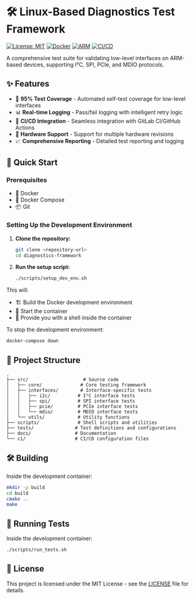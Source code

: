 # 🛠️ Linux-Based Diagnostics Test Framework

[![License: MIT](https://img.shields.io/badge/License-MIT-yellow.svg)](https://opensource.org/licenses/MIT)
[![Docker](https://img.shields.io/badge/Docker-Ready-blue.svg)](https://www.docker.com/)
[![ARM](https://img.shields.io/badge/ARM-Supported-green.svg)](https://www.arm.com/)
[![CI/CD](https://img.shields.io/badge/CI%2FCD-Enabled-orange.svg)](https://github.com/features/actions)

A comprehensive test suite for validating low-level interfaces on ARM-based devices, supporting I²C, SPI, PCIe, and MDIO protocols.

## ✨ Features

- 🎯 **95% Test Coverage** - Automated self-test coverage for low-level interfaces
- 📊 **Real-time Logging** - Pass/fail logging with intelligent retry logic
- 🔄 **CI/CD Integration** - Seamless integration with GitLab CI/GitHub Actions
- 🔧 **Hardware Support** - Support for multiple hardware revisions
- 📈 **Comprehensive Reporting** - Detailed test reporting and logging

## 🚀 Quick Start

### Prerequisites

- 🐳 Docker
- 🐳 Docker Compose
- 📦 Git

### Setting Up the Development Environment

1. **Clone the repository:**
   ```bash
   git clone <repository-url>
   cd diagnostics-framework
   ```

2. **Run the setup script:**
   ```bash
   ./scripts/setup_dev_env.sh
   ```

This will:
- 🏗️ Build the Docker development environment
- 🚀 Start the container
- 🐚 Provide you with a shell inside the container

To stop the development environment:
```bash
docker-compose down
```

## 📁 Project Structure

```
.
├── src/                    # Source code
│   ├── core/              # Core testing framework
│   ├── interfaces/        # Interface-specific tests
│   │   ├── i2c/          # I²C interface tests
│   │   ├── spi/          # SPI interface tests
│   │   ├── pcie/         # PCIe interface tests
│   │   └── mdio/         # MDIO interface tests
│   └── utils/            # Utility functions
├── scripts/              # Shell scripts and utilities
├── tests/               # Test definitions and configurations
├── docs/                # Documentation
└── ci/                  # CI/CD configuration files
```

## 🛠️ Building

Inside the development container:
```bash
mkdir -p build
cd build
cmake ..
make
```

## 🧪 Running Tests

Inside the development container:
```bash
./scripts/run_tests.sh
```

## 📄 License

This project is licensed under the MIT License - see the [LICENSE](LICENSE) file for details.
